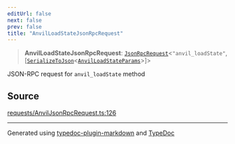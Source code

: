 ```yaml
---
editUrl: false
next: false
prev: false
title: "AnvilLoadStateJsonRpcRequest"
---
```


> **AnvilLoadStateJsonRpcRequest**: [`JsonRpcRequest`](/reference/tevm/jsonrpc/type-aliases/jsonrpcrequest/)\<`"anvil_loadState"`, [[`SerializeToJson`](/reference/tevm/procedures-types/type-aliases/serializetojson/)\<[`AnvilLoadStateParams`](/reference/tevm/actions-types/type-aliases/anvilloadstateparams/)\>]\>

JSON-RPC request for `anvil_loadState` method

## Source

[requests/AnvilJsonRpcRequest.ts:126](https://github.com/evmts/tevm-monorepo/blob/main/packages/procedures-types/src/requests/AnvilJsonRpcRequest.ts#L126)

***
Generated using [typedoc-plugin-markdown](https://www.npmjs.com/package/typedoc-plugin-markdown) and [TypeDoc](https://typedoc.org/)
